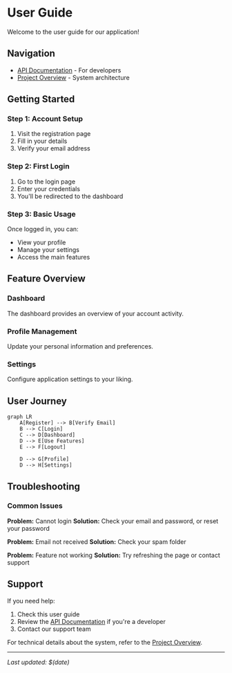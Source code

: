 # User Guide

Welcome to the user guide for our application!

## Navigation
- [API Documentation](./api-documentation.md) - For developers
- [Project Overview](./test.md) - System architecture

## Getting Started

### Step 1: Account Setup
1. Visit the registration page
2. Fill in your details
3. Verify your email address

### Step 2: First Login
1. Go to the login page
2. Enter your credentials
3. You'll be redirected to the dashboard

### Step 3: Basic Usage
Once logged in, you can:
- View your profile
- Manage your settings
- Access the main features

## Feature Overview

### Dashboard
The dashboard provides an overview of your account activity.

### Profile Management
Update your personal information and preferences.

### Settings
Configure application settings to your liking.

## User Journey

```mermaid
graph LR
    A[Register] --> B[Verify Email]
    B --> C[Login]
    C --> D[Dashboard]
    D --> E[Use Features]
    E --> F[Logout]
    
    D --> G[Profile]
    D --> H[Settings]
```

## Troubleshooting

### Common Issues

**Problem:** Cannot login
**Solution:** Check your email and password, or reset your password

**Problem:** Email not received
**Solution:** Check your spam folder

**Problem:** Feature not working
**Solution:** Try refreshing the page or contact support

## Support

If you need help:
1. Check this user guide
2. Review the [API Documentation](./api-documentation.md) if you're a developer
3. Contact our support team

For technical details about the system, refer to the [Project Overview](./test.md).

---

*Last updated: $(date)*